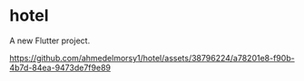 # hotel

A new Flutter project.



https://github.com/ahmedelmorsy1/hotel/assets/38796224/a78201e8-f90b-4b7d-84ea-9473de7f9e89

